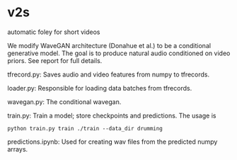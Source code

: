 # v2s
automatic foley for short videos

We modify WaveGAN architecture (Donahue et al.) to be a conditional generative model. The goal is to produce natural audio conditioned on video priors. See report for full details.

tfrecord.py: Saves audio and video features from numpy to tfrecords.

loader.py: Responsible for loading data batches from tfrecords.

wavegan.py: The conditional wavegan.

train.py: Train a model; store checkpoints and predictions. The usage is
```
python train.py train ./train --data_dir drumming
```

predictions.ipynb: Used for creating wav files from the predicted numpy arrays.